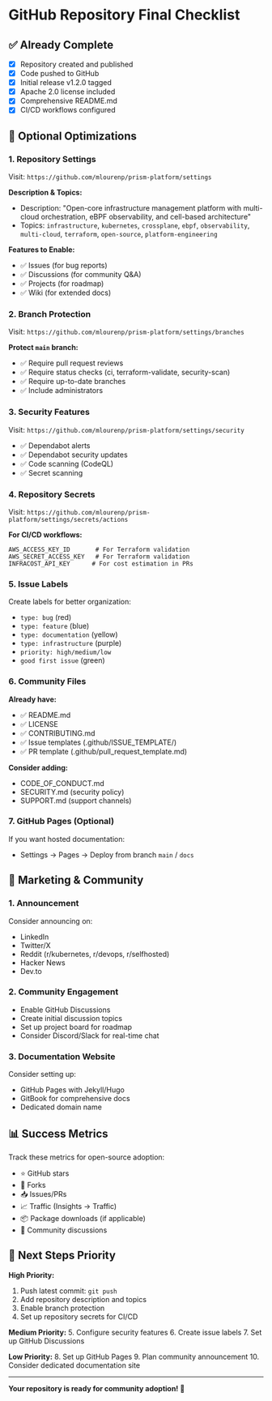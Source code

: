 # GitHub Repository Final Checklist

## ✅ Already Complete
- [x] Repository created and published
- [x] Code pushed to GitHub
- [x] Initial release v1.2.0 tagged
- [x] Apache 2.0 license included
- [x] Comprehensive README.md
- [x] CI/CD workflows configured

## 🔧 Optional Optimizations

### 1. Repository Settings
Visit: `https://github.com/mlourenp/prism-platform/settings`

**Description & Topics:**
- Description: "Open-core infrastructure management platform with multi-cloud orchestration, eBPF observability, and cell-based architecture"
- Topics: `infrastructure`, `kubernetes`, `crossplane`, `ebpf`, `observability`, `multi-cloud`, `terraform`, `open-source`, `platform-engineering`

**Features to Enable:**
- ✅ Issues (for bug reports)
- ✅ Discussions (for community Q&A)
- ✅ Projects (for roadmap)
- ✅ Wiki (for extended docs)

### 2. Branch Protection
Visit: `https://github.com/mlourenp/prism-platform/settings/branches`

**Protect `main` branch:**
- ✅ Require pull request reviews
- ✅ Require status checks (ci, terraform-validate, security-scan)
- ✅ Require up-to-date branches
- ✅ Include administrators

### 3. Security Features
Visit: `https://github.com/mlourenp/prism-platform/settings/security`

- ✅ Dependabot alerts
- ✅ Dependabot security updates  
- ✅ Code scanning (CodeQL)
- ✅ Secret scanning

### 4. Repository Secrets
Visit: `https://github.com/mlourenp/prism-platform/settings/secrets/actions`

**For CI/CD workflows:**
```
AWS_ACCESS_KEY_ID       # For Terraform validation
AWS_SECRET_ACCESS_KEY   # For Terraform validation  
INFRACOST_API_KEY      # For cost estimation in PRs
```

### 5. Issue Labels
Create labels for better organization:
- `type: bug` (red)
- `type: feature` (blue)  
- `type: documentation` (yellow)
- `type: infrastructure` (purple)
- `priority: high/medium/low`
- `good first issue` (green)

### 6. Community Files
**Already have:**
- ✅ README.md
- ✅ LICENSE  
- ✅ CONTRIBUTING.md
- ✅ Issue templates (.github/ISSUE_TEMPLATE/)
- ✅ PR template (.github/pull_request_template.md)

**Consider adding:**
- CODE_OF_CONDUCT.md
- SECURITY.md (security policy)
- SUPPORT.md (support channels)

### 7. GitHub Pages (Optional)
If you want hosted documentation:
- Settings → Pages → Deploy from branch `main` / `docs`

## 🚀 Marketing & Community

### 1. Announcement
Consider announcing on:
- LinkedIn
- Twitter/X
- Reddit (r/kubernetes, r/devops, r/selfhosted)
- Hacker News
- Dev.to

### 2. Community Engagement
- Enable GitHub Discussions
- Create initial discussion topics
- Set up project board for roadmap
- Consider Discord/Slack for real-time chat

### 3. Documentation Website
Consider setting up:
- GitHub Pages with Jekyll/Hugo
- GitBook for comprehensive docs
- Dedicated domain name

## 📊 Success Metrics

Track these metrics for open-source adoption:
- ⭐ GitHub stars
- 🍴 Forks  
- 📥 Issues/PRs
- 📈 Traffic (Insights → Traffic)
- 📦 Package downloads (if applicable)
- 💬 Community discussions

## 🎯 Next Steps Priority

**High Priority:**
1. Push latest commit: `git push`
2. Add repository description and topics
3. Enable branch protection
4. Set up repository secrets for CI/CD

**Medium Priority:**
5. Configure security features
6. Create issue labels
7. Set up GitHub Discussions

**Low Priority:**
8. Set up GitHub Pages
9. Plan community announcement
10. Consider dedicated documentation site

---

**Your repository is ready for community adoption! 🎉** 